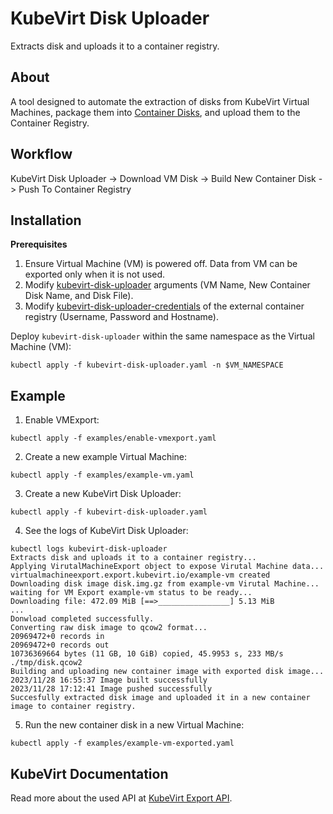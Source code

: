 # KubeVirt Disk Uploader

Extracts disk and uploads it to a container registry.

## About

A tool designed to automate the extraction of disks from KubeVirt Virtual Machines, package them into [Container Disks](https://kubevirt.io/user-guide/virtual_machines/disks_and_volumes/#containerdisk), and upload them to the Container Registry.

## Workflow

KubeVirt Disk Uploader -> Download VM Disk -> Build New Container Disk -> Push To Container Registry

## Installation

**Prerequisites**

1. Ensure Virtual Machine (VM) is powered off. Data from VM can be exported only when it is not used.
2. Modify [kubevirt-disk-uploader](https://github.com/codingben/kubevirt-disk-uploader/blob/main/kubevirt-disk-uploader.yaml#L58) arguments (VM Name, New Container Disk Name, and Disk File).
3. Modify [kubevirt-disk-uploader-credentials](https://github.com/codingben/kubevirt-disk-uploader/blob/main/kubevirt-disk-uploader.yaml#L65-L74) of the external container registry (Username, Password and Hostname).

Deploy `kubevirt-disk-uploader` within the same namespace as the Virtual Machine (VM):

```
kubectl apply -f kubevirt-disk-uploader.yaml -n $VM_NAMESPACE
```

## Example

1. Enable VMExport:

```
kubectl apply -f examples/enable-vmexport.yaml
```

2. Create a new example Virtual Machine:

```
kubectl apply -f examples/example-vm.yaml
```

3. Create a new KubeVirt Disk Uploader:

```
kubectl apply -f kubevirt-disk-uploader.yaml
```

4. See the logs of KubeVirt Disk Uploader:

```
kubectl logs kubevirt-disk-uploader
Extracts disk and uploads it to a container registry...
Applying VirutalMachineExport object to expose Virutal Machine data...
virtualmachineexport.export.kubevirt.io/example-vm created
Downloading disk image disk.img.gz from example-vm Virutal Machine...
waiting for VM Export example-vm status to be ready...
Downloading file: 472.09 MiB [==>________________] 5.13 MiB
...
Donwload completed successfully.
Converting raw disk image to qcow2 format...
20969472+0 records in
20969472+0 records out
10736369664 bytes (11 GB, 10 GiB) copied, 45.9953 s, 233 MB/s
./tmp/disk.qcow2
Building and uploading new container image with exported disk image...
2023/11/28 16:55:37 Image built successfully
2023/11/28 17:12:41 Image pushed successfully
Succesfully extracted disk image and uploaded it in a new container image to container registry.
```

5. Run the new container disk in a new Virtual Machine:

```
kubectl apply -f examples/example-vm-exported.yaml
```

## KubeVirt Documentation

Read more about the used API at [KubeVirt Export API](https://kubevirt.io/user-guide/operations/export_api).
